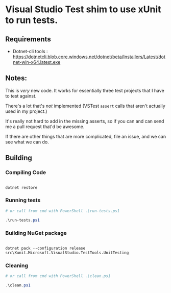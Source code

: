 # Visual Studio Test shim to use xUnit to run tests.

## Requirements
- Dotnet-cli tools : https://dotnetcli.blob.core.windows.net/dotnet/beta/Installers/Latest/dotnet-win-x64.latest.exe
    
    

## Notes:
This is *very* new code. It works for essentially three test projects that I have to test against.
    
There's a lot that's *not* implemented (VSTest `assert` calls that aren't actually used in my project.)

It's really not hard to add in the missing asserts, so if you can and can send me a pull request that'd be awesome.

If there are other things that are more complicated, file an issue, and we can see what we can do.
    
## Building

### Compiling Code

``` batch

dotnet restore

```

### Running tests 

``` powershell
# or call from cmd with PowerShell .\run-tests.ps1

.\run-tests.ps1

```
    
### Building NuGet package

``` batch

dotnet pack --configuration release src\Xunit.Microsoft.VisualStudio.TestTools.UnitTesting

```

### Cleaning 

``` powershell
# or call from cmd with PowerShell .\clean.ps1

.\clean.ps1

```
